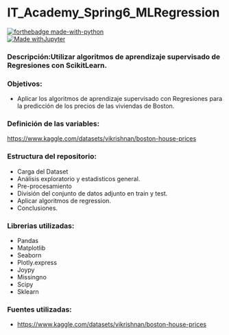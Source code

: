 # IT_Academy_Spring6_MLRegression
[![forthebadge made-with-python](http://ForTheBadge.com/images/badges/made-with-python.svg)](https://www.python.org/)  
[![Made withJupyter](https://img.shields.io/badge/Made%20with-Jupyter-orange?style=for-the-badge&logo=Jupyter)](https://jupyter.org/try)

### Descripción:Utilizar algoritmos de aprendizaje supervisado de Regresiones con ScikitLearn.

### Objetivos:
* Aplicar los algoritmos de aprendizaje supervisado con Regresiones para la predicción de los precios de las viviendas de Boston.

### Definición de las variables:
https://www.kaggle.com/datasets/vikrishnan/boston-house-prices

### Estructura del repositorio:
* Carga del Dataset
* Análisis exploratorio y estadisticos general.
* Pre-procesamiento 
* División del conjunto de datos adjunto en train y test. 
* Aplicar algoritmos de regression.
* Conclusiones.

### Librerias utilizadas:
* Pandas 
* Matplotlib
* Seaborn
* Plotly.express
* Joypy
* Missingno 
* Scipy 
* Sklearn


### Fuentes utilizadas:
* https://www.kaggle.com/datasets/vikrishnan/boston-house-prices
